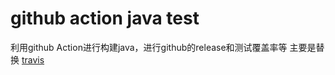 # github action java test

利用github Action进行构建java，进行github的release和测试覆盖率等
主要是替换 [travis](https://travis-ci.com)
